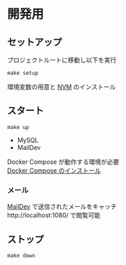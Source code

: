 # 開発用

## セットアップ

プロジェクトルートに移動し以下を実行

```shell
make setup
```

環境変数の用意と [NVM](https://github.com/nvm-sh/nvm) のインストール

## スタート

```shell
make up
```

* MySQL
* MailDev

Docker Compose が動作する環境が必要  
[Docker Compose のインストール](https://docs.docker.jp/compose/install.html#docker-compose)

### メール

[MailDev](https://github.com/maildev/maildev) で送信されたメールをキャッチ  
http://localhost:1080/
で閲覧可能

## ストップ

```shell
make down
```
